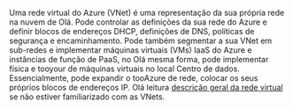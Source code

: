 Uma rede virtual do Azure (VNet) é uma representação da sua própria rede na nuvem de Olá. Pode controlar as definições da sua rede do Azure e definir blocos de endereços DHCP, definições de DNS, políticas de segurança e encaminhamento. Pode também segmentar a sua VNet em sub-redes e implementar máquinas virtuais (VMs) IaaS do Azure e instâncias de função de PaaS, no Olá mesma forma, pode implementar física e tooyour de máquinas virtuais no local Centro de dados. Essencialmente, pode expandir o tooAzure de rede, colocar os seus próprios blocos de endereços IP. Olá leitura [descrição geral da rede virtual](../articles/virtual-network/virtual-networks-overview.md) se não estiver familiarizado com as VNets.

